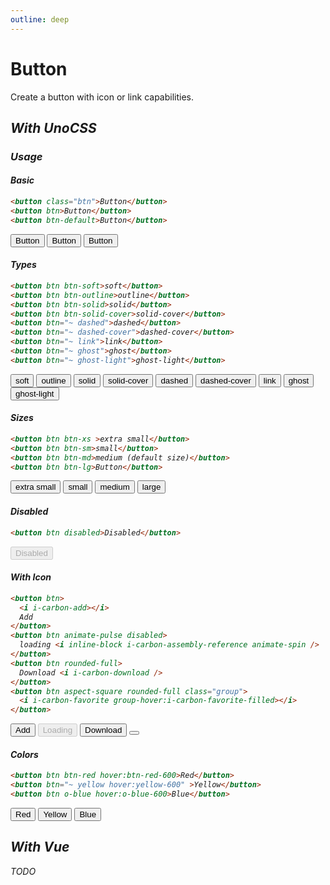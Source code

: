 ```yaml
---
outline: deep
---
```


# Button

Create a button with icon or link capabilities.

## <i i-logos-unocss /> With UnoCSS

### Usage

#### Basic

```html
<button class="btn">Button</button>
<button btn>Button</button>
<button btn-default>Button</button>
```

<div flex="~ gap-2 items-center">
<button class="btn">Button</button>
<button btn>Button</button>
<button btn-default>Button</button>
</div>

#### Types

```html
<button btn btn-soft>soft</button>
<button btn btn-outline>outline</button>
<button btn btn-solid>solid</button>
<button btn btn-solid-cover>solid-cover</button>
<button btn="~ dashed">dashed</button>
<button btn="~ dashed-cover">dashed-cover</button>
<button btn="~ link">link</button>
<button btn="~ ghost">ghost</button>
<button btn="~ ghost-light">ghost-light</button>
```

<div grid="~ cols-3 gap-2 items-center">
<button btn btn-soft>soft</button>
<button btn btn-outline>outline</button>
<button btn btn-solid>solid</button>
<button btn btn-solid-cover>solid-cover</button>
<button btn="~ dashed">dashed</button>
<button btn="~ dashed-cover">dashed-cover</button>
<button btn="~ link">link</button>
<button btn="~ ghost">ghost</button>
<button btn="~ ghost-light">ghost-light</button>
</div>

#### Sizes

```html
<button btn btn-xs >extra small</button>
<button btn btn-sm>small</button>
<button btn btn-md>medium (default size)</button>
<button btn btn-lg>Button</button>
```

<div flex="~ gap-2 items-center">
<button btn btn-xs >extra small</button>
<button btn btn-sm>small</button>
<button btn btn-md>medium</button>
<button btn btn-lg>large</button>
</div>

#### Disabled

```html
<button btn disabled>Disabled</button>
```

<button btn disabled>Disabled</button>

#### With Icon

```html
<button btn>
  <i i-carbon-add></i>
  Add
</button>
<button btn animate-pulse disabled>
  loading <i inline-block i-carbon-assembly-reference animate-spin />
</button>
<button btn rounded-full>
  Download <i i-carbon-download />
</button>
<button btn aspect-square rounded-full class="group">
  <i i-carbon-favorite group-hover:i-carbon-favorite-filled></i>
</button>
```

<div flex="~ gap-2 items-center">
<button btn>
  <i i-carbon-add></i>
  Add
</button>
<button btn animate-pulse disabled>
  Loading <i inline-block i-carbon-assembly-reference animate-spin />
</button>
<button btn rounded-full>
  Download <i i-carbon-download />
</button>
<button btn aspect-square rounded-full class="group">
  <i i-carbon-favorite group-hover:i-carbon-favorite-filled></i>
</button>
</div>

#### Colors

```html
<button btn btn-red hover:btn-red-600>Red</button>
<button btn="~ yellow hover:yellow-600" >Yellow</button>
<button btn o-blue hover:o-blue-600>Blue</button>
```

<div flex="~ gap-2 items-center">
  <button btn btn-red hover:btn-red-600>Red</button>
  <button btn="~ yellow hover:yellow-600" >Yellow</button>
  <button btn o-blue hover:o-blue-600>Blue</button>
</div>

## <i i-logos-vue /> With Vue

TODO
